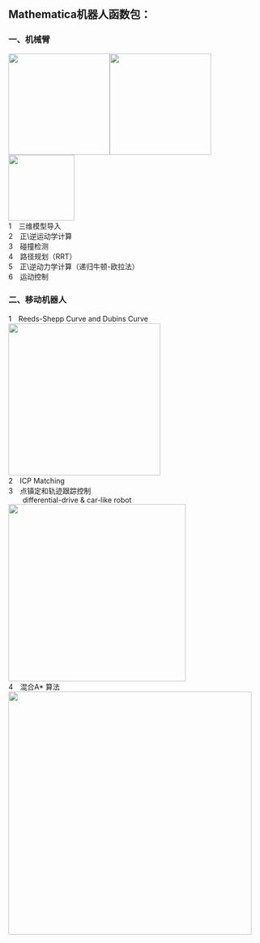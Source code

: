 ## Mathematica机器人函数包：

### 一、机械臂  
<img src="https://github.com/robinvista/Mathematica/blob/master/gif/1.gif" height="200" /><img src="https://github.com/robinvista/Mathematica/blob/master/gif/6.gif" height="200" /><img src="https://github.com/robinvista/Mathematica/blob/master/gif/2.gif" height="130" />  
1　三维模型导入  
2　正\逆运动学计算  
3　碰撞检测  
4　路径规划（RRT）  
5　正\逆动力学计算（递归牛顿-欧拉法）  
6　运动控制  
### 二、移动机器人  
1　Reeds-Shepp Curve and Dubins Curve  
<img src="https://raw.githubusercontent.com/robinvista/Mathematica/master/gif/5-1.gif" height="300" />  
2　ICP Matching  
3　点镇定和轨迹跟踪控制  
&emsp;&emsp;differential-drive & car-like robot  
<img src="https://github.com/robinvista/Mathematica/blob/master/gif/RVC%E5%B7%AE%E5%88%86.gif" height="350" />  
4　混合A* 算法  
<img src="https://github.com/robinvista/Mathematica/blob/master/gif/%E6%B7%B7%E5%90%88A%E6%98%9F.gif" height="480" />
